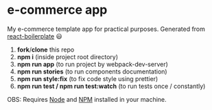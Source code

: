 # e-commerce app

My e-commerce template app for practical purposes.
Generated from [react-boilerplate](https://github.com/cl4pper/react-boilerplate) :smiley:

1. **fork**/**clone** this repo
2. **npm i** (inside project root directory)
3. **npm run app** (to run project by webpack-dev-server)
4. **npm run stories** (to run components documentation)
5. **npm run style:fix** (to fix code style using prettier)
6. **npm run test / npm run test:watch** (to run tests once / constantly)

OBS: Requires [Node](https://nodejs.org/en/) and [NPM](https://www.npmjs.com) installed in your
machine.
